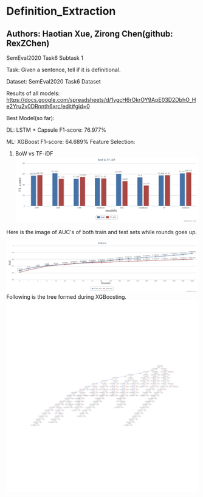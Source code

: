 # Definition_Extraction

## Authors: Haotian Xue, Zirong Chen(github: RexZChen)

SemEval2020 Task6 Subtask 1

Task: Given a sentence, tell if it is definitional.

Dataset: SemEval2020 Task6 Dataset

Results of all models: https://docs.google.com/spreadsheets/d/1vgcH6rOkrOY9ApE03D2DbhO_He2Yru2v0DRnnth6xrc/edit#gid=0

Best Model(so far):

DL: LSTM + Capsule F1-score: 76.977%

ML: XGBoost F1-score: 64.689%
Feature Selection:
1. BoW vs TF-iDF
![GitHub Logo](/img/BoW_&_TF-iDF.png)

Here is the image of AUC's of both train and test sets while rounds goes up.

![GitHub Logo](/img/XGBoost.png)
Following is the tree formed during XGBoosting.
![GitHub Logo](/img/1400_tfidf_tree.png)





